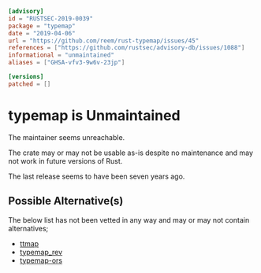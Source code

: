 ```toml
[advisory]
id = "RUSTSEC-2019-0039"
package = "typemap"
date = "2019-04-06"
url = "https://github.com/reem/rust-typemap/issues/45"
references = ["https://github.com/rustsec/advisory-db/issues/1088"]
informational = "unmaintained"
aliases = ["GHSA-vfv3-9w6v-23jp"]

[versions]
patched = []
```

# typemap is Unmaintained

The maintainer seems unreachable.

The crate may or may not be usable as-is despite no maintenance and may not work in future versions of Rust.

The last release seems to have been seven years ago.

## Possible Alternative(s)

 The below list has not been vetted in any way and may or may not contain alternatives;

 - [ttmap](https://crates.io/crates/ttmap)
 - [typemap_rev](https://crates.io/crates/typemap_rev)
 - [typemap-ors](https://crates.io/crates/typemap-ors)
